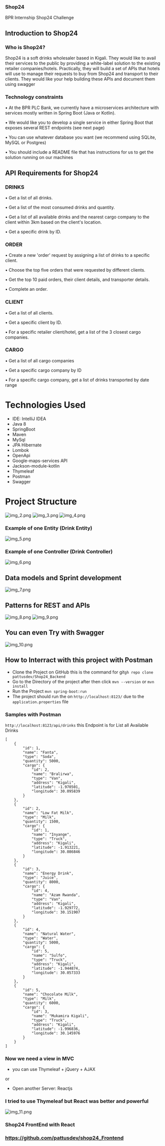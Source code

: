 ### Shop24
BPR Internship Shop24 Challenge

## Introduction to Shop24

### Who is Shop24?
Shop24 is a soft drinks wholesaler based in Kigali. They would like to avail their services to the public by providing a white-label solution to the
existing retailer companies/hotels. Practically, they will build a set of APIs that hotels will use to manage their requests to buy from
Shop24 and transport to their clients. They would like your help building these APIs and document them using swagger

### Technology constraints
• At the BPR PLC Bank, we currently have a microservices architecture with services mostly written in Spring Boot (Java or Kotlin).

• We would like you to develop a single service in either Spring Boot that exposes several REST endpoints (see next page)

• You can use whatever database you want (we recommend using SQLite, MySQL or Postgres)

• You should include a README file that has instructions for us to get the solution running on our machines


## API Requirements for Shop24

### DRINKS
• Get a list of all drinks.

• Get a list of the most consumed drinks and quantity.

• Get a list of all available drinks and the nearest cargo company to the client within 3km based on the client's location.

• Get a specific drink by ID.

### ORDER
• Create a new 'order' request by assigning a list of drinks to a specific client.

• Choose the top five orders that were requested by different clients.

• Get the top 10 paid orders, their client details, and transporter details.

• Complete an order.

### CLIENT
• Get a list of all clients.

• Get a specific client by ID.

• For a specific retailer client/hotel, get a list of the 3 closest cargo companies.

### CARGO
• Get a list of all cargo companies

• Get a specific cargo company by ID

• For a specific cargo company, get a list of drinks transported by date range

# Technologies Used

* IDE: IntelliJ IDEA
* Java 8
* SpringBoot
* Maven
* MySql
* JPA Hibernate
* Lombok
* OpenApi
* Google-maps-services API
* Jackson-module-kotlin
* Thymeleaf
* Postman
* Swagger

# Project Structure

![img_2.png](img_2.png)
![img_3.png](img_3.png)
![img_4.png](img_4.png)

### Example of one Entity (Drink Entity)

![img_5.png](img_5.png)

### Example of one Controller (Drink Controller)

![img_6.png](img_6.png)


## Data models and Sprint development

![img_7.png](img_7.png)

## Patterns for REST and APIs


![img_8.png](img_8.png)
![img_9.png](img_9.png)

## You can even Try with Swagger

![img_10.png](img_10.png)




## How to Interract with this project with Postman
* Clone the Project on GitHub this is the command for git``gh repo clone pattusdev/Shop24_Backend``
* Go to the Directory of the project after then click ``mvn --version`` or ``mvn install``
* Run the Project ``mvn spring-boot:run``
* The project should run the on ``http://localhost:8123/`` due to the ``application.properties`` file


### Samples with Postman
``http://localhost:8123/api/drinks`` this Endpoint is for List all Available Drinks

```
[
    {
        "id": 1,
        "name": "Fanta",
        "type": "Soda",
        "quantity": 5000,
        "cargo": {
            "id": 2,
            "name": "Bralirwa",
            "type": "Van",
            "address": "Kigali",
            "latitude": -1.970501,
            "longitude": 30.095839
        }
    },
    {
        "id": 2,
        "name": "Low Fat Milk",
        "type": "Milk",
        "quantity": 1500,
        "cargo": {
            "id": 1,
            "name": "Inyange",
            "type": "Truck",
            "address": "Kigali",
            "latitude": -1.913221,
            "longitude": 30.086846
        }
    },
    {
        "id": 3,
        "name": "Energy Drink",
        "type": "Juice",
        "quantity": 8000,
        "cargo": {
            "id": 4,
            "name": "Azam Rwanda",
            "type": "Van",
            "address": "Kigali",
            "latitude": -1.929772,
            "longitude": 30.151907
        }
    },
    {
        "id": 4,
        "name": "Natural Water",
        "type": "Water",
        "quantity": 5000,
        "cargo": {
            "id": 5,
            "name": "Sulfo",
            "type": "Truck",
            "address": "Kigali",
            "latitude": -1.944874,
            "longitude": 30.057333
        }
    },
    {
        "id": 5,
        "name": "Chocolate Milk",
        "type": "Milk",
        "quantity": 6000,
        "cargo": {
            "id": 3,
            "name": "Mukamira Kigali",
            "type": "Truck",
            "address": "Kigali",
            "latitude": -1.996836,
            "longitude": 30.145976
        }
    }
]
```

### Now we need a view in MVC
* you can use Thymeleaf + jQuery + AJAX

or

* Open another Server: Reactjs

### I tried to use Thymeleaf but React was better and powerful
![img_11.png](img_11.png)

### Shop24 FrontEnd with React

### https://github.com/pattusdev/shop24_Frontend
